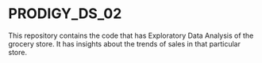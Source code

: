 # PRODIGY_DS_02
This repository contains the code that has Exploratory Data Analysis of the grocery store. It has insights about the trends of sales in that particular store. 
